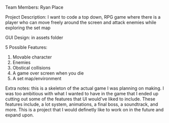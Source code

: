 Team Members: Ryan Place

Project Description: I want to code a top down, RPG game where there is a player who can move freely around the screen and attack enemies
while exploring the set map

GUI Design: in assets folder

5 Possible Features:
1. Movable character
2. Enemies
3. Obstical collisions
4. A game over screen when you die
5. A set map/environment

Extra notes: this is a skeleton of the actual game I was planning on making. I was too ambitious with what I wanted to have in the game that
I ended up cutting out some of the features that UI would've liked to include. These features include, a lot system, animations, a final boss,
a soundtrack, and more. This is a project that I would definetly like to work on in the future and expand upon.
